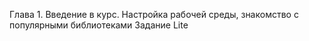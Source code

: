 Глава 1. Введение в курс. Настройка рабочей среды, знакомство с популярными библиотеками
Задание Lite
